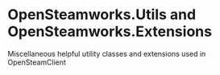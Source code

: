 # OpenSteamworks.Utils and OpenSteamworks.Extensions
Miscellaneous helpful utility classes and extensions used in OpenSteamClient

